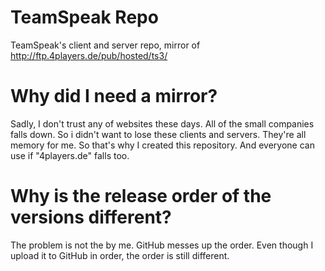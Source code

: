 # TeamSpeak Repo
TeamSpeak's client and server repo,
mirror of http://ftp.4players.de/pub/hosted/ts3/
# Why did I need a mirror?
Sadly, I don't trust any of websites these days. All of the small companies falls down. 
So i didn't want to lose these clients and servers. They're all memory for me.
So that's why I created this repository. And everyone can use if "4players.de" falls too.
# Why is the release order of the versions different?
The problem is not the by me. GitHub messes up the order. Even though I upload it to GitHub in order, the order is still different.
